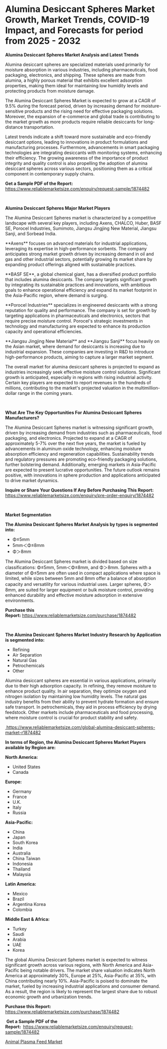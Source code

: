 <p><h1>Alumina Desiccant Spheres Market Growth, Market Trends, COVID-19 Impact, and Forecasts for period from 2025 - 2032</h1></p><p><strong>Alumina Desiccant Spheres Market Analysis and Latest Trends</strong></p>
<p><p>Alumina desiccant spheres are specialized materials used primarily for moisture absorption in various industries, including pharmaceuticals, food packaging, electronics, and shipping. These spheres are made from alumina, a highly porous material that exhibits excellent adsorption properties, making them ideal for maintaining low humidity levels and protecting products from moisture damage.</p><p>The Alumina Desiccant Spheres Market is expected to grow at a CAGR of 9.5% during the forecast period, driven by increasing demand for moisture-sensitive products and the rising need for effective packaging solutions. Moreover, the expansion of e-commerce and global trade is contributing to the market growth as more products require reliable desiccants for long-distance transportation.</p><p>Latest trends indicate a shift toward more sustainable and eco-friendly desiccant options, leading to innovations in product formulations and manufacturing processes. Furthermore, advancements in smart packaging technologies are integrating desiccants with monitoring systems, enhancing their efficiency. The growing awareness of the importance of product integrity and quality control is also propelling the adoption of alumina desiccant spheres across various sectors, positioning them as a critical component in contemporary supply chains.</p></p>
<p><strong>Get a Sample PDF of the Report:&nbsp;</strong> <a href="https://www.reliablemarketsize.com/enquiry/request-sample/1874482?utm_campaign=2212&utm_medium=2&utm_source=Github&utm_content=ia&utm_term=04022025&utm_id=alumina-desiccant-spheres">https://www.reliablemarketsize.com/enquiry/request-sample/1874482</a></p>
<p>&nbsp;</p>
<p><strong>Alumina Desiccant Spheres Major Market Players</strong></p>
<p><p>The Alumina Desiccant Spheres market is characterized by a competitive landscape with several key players, including Axens, CHALCO, Huber, BASF SE, Porocel Industries, Sumimoto, Jiangsu Jingjing New Material, Jiangsu Sanji, and Sorbead India. </p><p>**Axens** focuses on advanced materials for industrial applications, leveraging its expertise in high-performance sorbents. The company anticipates strong market growth driven by increasing demand in oil and gas and other industrial sectors, potentially growing its market share by expanding product offerings aligned with sustainable practices.</p><p>**BASF SE**, a global chemical giant, has a diversified product portfolio that includes alumina desiccants. The company targets significant growth by integrating its sustainable practices and innovations, with ambitious goals to enhance operational efficiency and expand its market footprint in the Asia-Pacific region, where demand is surging.</p><p>**Porocel Industries** specializes in engineered desiccants with a strong reputation for quality and performance. The company is set for growth by targeting applications in pharmaceuticals and electronics, sectors that require precise moisture control. Porocel's strategic investments in technology and manufacturing are expected to enhance its production capacity and operational efficiencies.</p><p>**Jiangsu Jingjing New Material** and **Jiangsu Sanji** focus heavily on the Asian market, where demand for desiccants is increasing due to industrial expansion. These companies are investing in R&D to introduce high-performance products, aiming to capture a larger market segment.</p><p>The overall market for alumina desiccant spheres is projected to expand as industries increasingly seek effective moisture control solutions. Significant growth is anticipated, especially in regions with rising industrial activity. Certain key players are expected to report revenues in the hundreds of millions, contributing to the market's projected valuation in the multimillion-dollar range in the coming years.</p></p>
<p>&nbsp;</p>
<p><strong>What Are The Key Opportunities For Alumina Desiccant Spheres Manufacturers?</strong></p>
<p><p>The Alumina Desiccant Spheres market is witnessing significant growth, driven by increasing demand from industries such as pharmaceuticals, food packaging, and electronics. Projected to expand at a CAGR of approximately 5-7% over the next five years, the market is fueled by advancements in aluminum oxide technology, enhancing moisture absorption efficiency and regeneration capabilities. Sustainability trends and regulatory pressures are promoting eco-friendly packaging solutions, further bolstering demand. Additionally, emerging markets in Asia-Pacific are expected to present lucrative opportunities. The future outlook remains positive, with innovations in sphere production and applications anticipated to drive market dynamics.</p></p>
<p><strong>Inquire or Share Your Questions If Any Before Purchasing This Report:</strong> <a href="https://www.reliablemarketsize.com/enquiry/pre-order-enquiry/1874482?utm_campaign=2212&utm_medium=2&utm_source=Github&utm_content=ia&utm_term=04022025&utm_id=alumina-desiccant-spheres">https://www.reliablemarketsize.com/enquiry/pre-order-enquiry/1874482</a></p>
<p>&nbsp;</p>
<p><strong>Market Segmentation</strong></p>
<p><strong>The Alumina Desiccant Spheres Market Analysis by types is segmented into:</strong></p>
<p><ul><li>Φ≤5mm</li><li>5mm＜Φ≤8mm</li><li>Φ＞8mm</li></ul></p>
<p><p>The Alumina Desiccant Spheres market is divided based on size classifications: Φ≤5mm, 5mm＜Φ≤8mm, and Φ＞8mm. Spheres with a diameter of Φ≤5mm are often used in compact applications where space is limited, while sizes between 5mm and 8mm offer a balance of absorption capacity and versatility for various industrial uses. Larger spheres, Φ＞8mm, are suited for larger equipment or bulk moisture control, providing enhanced durability and effective moisture adsorption in extensive environments.</p></p>
<p><strong>Purchase this Report:&nbsp;</strong><a href="https://www.reliablemarketsize.com/purchase/1874482?utm_campaign=2212&utm_medium=2&utm_source=Github&utm_content=ia&utm_term=04022025&utm_id=alumina-desiccant-spheres">https://www.reliablemarketsize.com/purchase/1874482</a></p>
<p>&nbsp;</p>
<p><strong>The Alumina Desiccant Spheres Market Industry Research by Application is segmented into:</strong></p>
<p><ul><li>Refining</li><li>Air Separation</li><li>Natural Gas</li><li>Petrochemicals</li><li>Other</li></ul></p>
<p><p>Alumina desiccant spheres are essential in various applications, primarily due to their high adsorption capacity. In refining, they remove moisture to enhance product quality. In air separation, they optimize oxygen and nitrogen isolation by maintaining low humidity levels. The natural gas industry benefits from their ability to prevent hydrate formation and ensure safe transport. In petrochemicals, they aid in process efficiency by drying feedstock. Other markets include pharmaceuticals and food processing, where moisture control is crucial for product stability and safety.</p></p>
<p><a href="https://www.reliablemarketsize.com/global-alumina-desiccant-spheres-market-r1874482?utm_campaign=2212&utm_medium=2&utm_source=Github&utm_content=ia&utm_term=04022025&utm_id=alumina-desiccant-spheres">&nbsp;https://www.reliablemarketsize.com/global-alumina-desiccant-spheres-market-r1874482</a></p>
<p><strong>In terms of Region, the Alumina Desiccant Spheres Market Players available by Region are:</strong></p>
<p>
    <p> <strong> North America: </strong>
        <ul>
            <li>United States</li>
            <li>Canada</li>
        </ul>
        </p> 
    <p> <strong> Europe: </strong>
        <ul>
            <li>Germany</li>
            <li>France</li>
            <li>U.K.</li>
            <li>Italy</li>
            <li>Russia</li>
        </ul>
        </p> 
    <p> <strong> Asia-Pacific: </strong>
        <ul>
            <li>China</li>
            <li>Japan</li>
            <li>South Korea</li>
            <li>India</li>
            <li>Australia</li>
            <li>China Taiwan</li>
            <li>Indonesia</li>
            <li>Thailand</li>
            <li>Malaysia</li>
        </ul>
        </p> 
    <p> <strong> Latin America: </strong>
        <ul>
            <li>Mexico</li>
            <li>Brazil</li>
            <li>Argentina Korea</li>
            <li>Colombia</li>
        </ul>
        </p> 
    <p> <strong> Middle East & Africa: </strong>
        <ul>
            <li>Turkey</li>
            <li>Saudi</li>
            <li>Arabia</li>
            <li>UAE</li>
            <li>Korea</li>
        </ul>
    </p>
    </p>
<p><p>The global Alumina Desiccant Spheres market is expected to witness significant growth across various regions, with North America and Asia-Pacific being notable drivers. The market share valuation indicates North America at approximately 30%, Europe at 25%, Asia-Pacific at 35%, with China contributing nearly 10%. Asia-Pacific is poised to dominate the market, fueled by increasing industrial applications and consumer demand. As a result, the region is likely to represent the largest share due to robust economic growth and urbanization trends.</p></p>
<p><strong>Purchase this Report: </strong><a href="https://www.reliablemarketsize.com/purchase/1874482?utm_campaign=2212&utm_medium=2&utm_source=Github&utm_content=ia&utm_term=04022025&utm_id=alumina-desiccant-spheres">https://www.reliablemarketsize.com/purchase/1874482</a></p>
<p>&nbsp;<strong>Get a Sample PDF of the Report:&nbsp;&nbsp;</strong><a href="https://www.reliablemarketsize.com/enquiry/request-sample/1874482?utm_campaign=2212&utm_medium=2&utm_source=Github&utm_content=ia&utm_term=04022025&utm_id=alumina-desiccant-spheres">https://www.reliablemarketsize.com/enquiry/request-sample/1874482</a></p>
<p><strong></strong></p>
<p><p><a href="https://github.com/gullattedenna/Market-Research-Report-List-1/blob/main/animal-plasma-feed-market.md?utm_campaign=2212&utm_medium=2&utm_source=Github&utm_content=ia&utm_term=04022025&utm_id=alumina-desiccant-spheres">Animal Plasma Feed Market</a></p></p>
